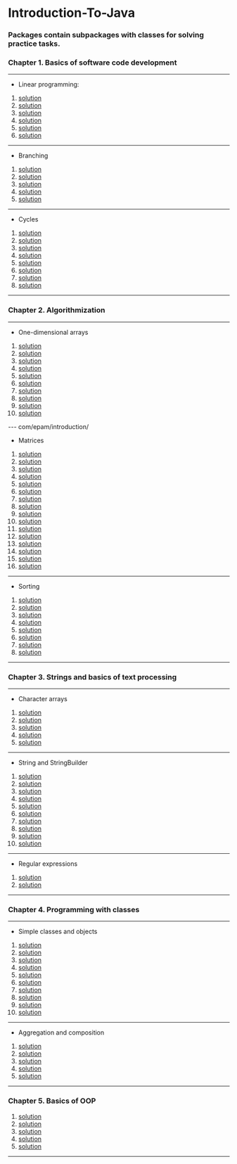 # Introduction-To-Java

### Packages contain subpackages with classes for solving practice tasks.

### Chapter 1. Basics of software code development

--- 

- Linear programming:
1. [solution](https://github.com/IvanHayel/Introduction-To-Java/tree/master/com/epam/introduction/linear_programs/task_1)
2. [solution](https://github.com/IvanHayel/Introduction-To-Java/tree/master/com/epam/introduction/linear_programs/task_2)
3. [solution](https://github.com/IvanHayel/Introduction-To-Java/tree/master/com/epam/introduction/linear_programs/task_3)
4. [solution](https://github.com/IvanHayel/Introduction-To-Java/tree/master/com/epam/introduction/linear_programs/task_4)
5. [solution](https://github.com/IvanHayel/Introduction-To-Java/tree/master/com/epam/introduction/linear_programs/task_5)
6. [solution](https://github.com/IvanHayel/Introduction-To-Java/tree/master/com/epam/introduction/linear_programs/task_6)

--- 

- Branching
1. [solution](https://github.com/IvanHayel/Introduction-To-Java/tree/master/com/epam/introduction/branching/task_1)
2. [solution](https://github.com/IvanHayel/Introduction-To-Java/tree/master/com/epam/introduction/branching/task_2)
3. [solution](https://github.com/IvanHayel/Introduction-To-Java/tree/master/com/epam/introduction/branching/task_3)
4. [solution](https://github.com/IvanHayel/Introduction-To-Java/tree/master/com/epam/introduction/branching/task_4)
5. [solution](https://github.com/IvanHayel/Introduction-To-Java/tree/master/com/epam/introduction/branching/task_5)

--- 

- Cycles
1. [solution](https://github.com/IvanHayel/Introduction-To-Java/tree/master/com/epam/introduction/cycles/task_1)
2. [solution](https://github.com/IvanHayel/Introduction-To-Java/tree/master/com/epam/introduction/cycles/task_2)
3. [solution](https://github.com/IvanHayel/Introduction-To-Java/tree/master/com/epam/introduction/cycles/task_3)
4. [solution](https://github.com/IvanHayel/Introduction-To-Java/tree/master/com/epam/introduction/cycles/task_4)
5. [solution](https://github.com/IvanHayel/Introduction-To-Java/tree/master/com/epam/introduction/cycles/task_5)
6. [solution](https://github.com/IvanHayel/Introduction-To-Java/tree/master/com/epam/introduction/cycles/task_6)
7. [solution](https://github.com/IvanHayel/Introduction-To-Java/tree/master/com/epam/introduction/cycles/task_7)
8. [solution](https://github.com/IvanHayel/Introduction-To-Java/tree/master/com/epam/introduction/cycles/task_8)

--- 


### Chapter 2. Algorithmization

--- 

- One-dimensional arrays
1. [solution](https://github.com/IvanHayel/Introduction-To-Java/tree/master/com/epam/introduction/one_dimensional_arrays/task_1)
2. [solution](https://github.com/IvanHayel/Introduction-To-Java/tree/master/com/epam/introduction/one_dimensional_arrays/task_2)
3. [solution](https://github.com/IvanHayel/Introduction-To-Java/tree/master/com/epam/introduction/one_dimensional_arrays/task_3)
4. [solution](https://github.com/IvanHayel/Introduction-To-Java/tree/master/com/epam/introduction/one_dimensional_arrays/task_4)
5. [solution](https://github.com/IvanHayel/Introduction-To-Java/tree/master/com/epam/introduction/one_dimensional_arrays/task_5)
6. [solution](https://github.com/IvanHayel/Introduction-To-Java/tree/master/com/epam/introduction/one_dimensional_arrays/task_6)
7. [solution](https://github.com/IvanHayel/Introduction-To-Java/tree/master/com/epam/introduction/one_dimensional_arrays/task_7)
8. [solution](https://github.com/IvanHayel/Introduction-To-Java/tree/master/com/epam/introduction/one_dimensional_arrays/task_8)
9. [solution](https://github.com/IvanHayel/Introduction-To-Java/tree/master/com/epam/introduction/one_dimensional_arrays/task_9)
10. [solution](https://github.com/IvanHayel/Introduction-To-Java/tree/master/com/epam/introduction/one_dimensional_arrays/task_10)

--- com/epam/introduction/

- Matrices
1. [solution](https://github.com/IvanHayel/Introduction-To-Java/tree/master/com/epam/introduction/matrices/task_1)
2. [solution](https://github.com/IvanHayel/Introduction-To-Java/tree/master/com/epam/introduction/matrices/task_2)
3. [solution](https://github.com/IvanHayel/Introduction-To-Java/tree/master/com/epam/introduction/matrices/task_3)
4. [solution](https://github.com/IvanHayel/Introduction-To-Java/tree/master/com/epam/introduction/matrices/task_4)
5. [solution](https://github.com/IvanHayel/Introduction-To-Java/tree/master/com/epam/introduction/matrices/task_5)
6. [solution](https://github.com/IvanHayel/Introduction-To-Java/tree/master/com/epam/introduction/matrices/task_6)
7. [solution](https://github.com/IvanHayel/Introduction-To-Java/tree/master/com/epam/introduction/matrices/task_7)
8. [solution](https://github.com/IvanHayel/Introduction-To-Java/tree/master/com/epam/introduction/matrices/task_8)
9. [solution](https://github.com/IvanHayel/Introduction-To-Java/tree/master/com/epam/introduction/matrices/task_9)
10. [solution](https://github.com/IvanHayel/Introduction-To-Java/tree/master/com/epam/introduction/matrices/task_10)
11. [solution](https://github.com/IvanHayel/Introduction-To-Java/tree/master/com/epam/introduction/matrices/task_11)
12. [solution](https://github.com/IvanHayel/Introduction-To-Java/tree/master/com/epam/introduction/matrices/task_12)
13. [solution](https://github.com/IvanHayel/Introduction-To-Java/tree/master/com/epam/introduction/matrices/task_13)
14. [solution](https://github.com/IvanHayel/Introduction-To-Java/tree/master/com/epam/introduction/matrices/task_14)
15. [solution](https://github.com/IvanHayel/Introduction-To-Java/tree/master/com/epam/introduction/matrices/task_15)
16. [solution](https://github.com/IvanHayel/Introduction-To-Java/tree/master/com/epam/introduction/matrices/task_16)

--- 

- Sorting
1. [solution](https://github.com/IvanHayel/Introduction-To-Java/tree/master/com/epam/introduction/sorting/task_1)
2. [solution](https://github.com/IvanHayel/Introduction-To-Java/tree/master/com/epam/introduction/sorting/task_1)
3. [solution](https://github.com/IvanHayel/Introduction-To-Java/tree/master/com/epam/introduction/sorting/task_1)
4. [solution](https://github.com/IvanHayel/Introduction-To-Java/tree/master/com/epam/introduction/sorting/task_1)
5. [solution](https://github.com/IvanHayel/Introduction-To-Java/tree/master/com/epam/introduction/sorting/task_1)
6. [solution](https://github.com/IvanHayel/Introduction-To-Java/tree/master/com/epam/introduction/sorting/task_1)
7. [solution](https://github.com/IvanHayel/Introduction-To-Java/tree/master/com/epam/introduction/sorting/task_1)
8. [solution](https://github.com/IvanHayel/Introduction-To-Java/tree/master/com/epam/introduction/sorting/task_1)

--- 

### Chapter 3. Strings and basics of text processing

---

- Character arrays
1. [solution](https://github.com/IvanHayel/Introduction-To-Java/tree/master/com/epam/introduction/character_arrays/task_1)
2. [solution](https://github.com/IvanHayel/Introduction-To-Java/tree/master/com/epam/introduction/character_arrays/task_2)
3. [solution](https://github.com/IvanHayel/Introduction-To-Java/tree/master/com/epam/introduction/character_arrays/task_3)
4. [solution](https://github.com/IvanHayel/Introduction-To-Java/tree/master/com/epam/introduction/character_arrays/task_4)
5. [solution](https://github.com/IvanHayel/Introduction-To-Java/tree/master/com/epam/introduction/character_arrays/task_5)

--- 

- String and StringBuilder
1. [solution](https://github.com/IvanHayel/Introduction-To-Java/tree/master/com/epam/introduction/string/task_1)
2. [solution](https://github.com/IvanHayel/Introduction-To-Java/tree/master/com/epam/introduction/string/task_2)
3. [solution](https://github.com/IvanHayel/Introduction-To-Java/tree/master/com/epam/introduction/string/task_3)
4. [solution](https://github.com/IvanHayel/Introduction-To-Java/tree/master/com/epam/introduction/string/task_4)
5. [solution](https://github.com/IvanHayel/Introduction-To-Java/tree/master/com/epam/introduction/string/task_5)
6. [solution](https://github.com/IvanHayel/Introduction-To-Java/tree/master/com/epam/introduction/string/task_6)
7. [solution](https://github.com/IvanHayel/Introduction-To-Java/tree/master/com/epam/introduction/string/task_7)
8. [solution](https://github.com/IvanHayel/Introduction-To-Java/tree/master/com/epam/introduction/string/task_8)
9. [solution](https://github.com/IvanHayel/Introduction-To-Java/tree/master/com/epam/introduction/string/task_9)
10. [solution](https://github.com/IvanHayel/Introduction-To-Java/tree/master/com/epam/introduction/string/task_10)

--- 

- Regular expressions
1. [solution](https://github.com/IvanHayel/Introduction-To-Java/tree/master/com/epam/introduction/regex/task_1)
2. [solution](https://github.com/IvanHayel/Introduction-To-Java/tree/master/com/epam/introduction/regex/task_2)

--- 

### Chapter 4. Programming with classes

--- 

- Simple classes and objects
1. [solution](https://github.com/IvanHayel/Introduction-To-Java/tree/master/com/epam/introduction/classes_and_objects/task_1)
2. [solution](https://github.com/IvanHayel/Introduction-To-Java/tree/master/com/epam/introduction/classes_and_objects/task_2)
3. [solution](https://github.com/IvanHayel/Introduction-To-Java/tree/master/com/epam/introduction/classes_and_objects/task_3)
4. [solution](https://github.com/IvanHayel/Introduction-To-Java/tree/master/com/epam/introduction/classes_and_objects/task_4)
5. [solution](https://github.com/IvanHayel/Introduction-To-Java/tree/master/com/epam/introduction/classes_and_objects/task_5)
6. [solution](https://github.com/IvanHayel/Introduction-To-Java/tree/master/com/epam/introduction/classes_and_objects/task_6)
7. [solution](https://github.com/IvanHayel/Introduction-To-Java/tree/master/com/epam/introduction/classes_and_objects/task_7)
8. [solution](https://github.com/IvanHayel/Introduction-To-Java/tree/master/com/epam/introduction/classes_and_objects/task_8)
9. [solution](https://github.com/IvanHayel/Introduction-To-Java/tree/master/com/epam/introduction/classes_and_objects/task_9)
10. [solution](https://github.com/IvanHayel/Introduction-To-Java/tree/master/com/epam/introduction/classes_and_objects/task_10)

--- 

- Aggregation and composition
1. [solution](https://github.com/IvanHayel/Introduction-To-Java/tree/master/com/epam/introduction/aggregation_and_composition/task_1)
2. [solution](https://github.com/IvanHayel/Introduction-To-Java/tree/master/com/epam/introduction/aggregation_and_composition/task_2)
3. [solution](https://github.com/IvanHayel/Introduction-To-Java/tree/master/com/epam/introduction/aggregation_and_composition/task_3)
4. [solution](https://github.com/IvanHayel/Introduction-To-Java/tree/master/com/epam/introduction/aggregation_and_composition/task_4)
5. [solution](https://github.com/IvanHayel/Introduction-To-Java/tree/master/com/epam/introduction/aggregation_and_composition/task_5)

--- 

### Chapter 5. Basics of OOP

1. [solution](https://github.com/IvanHayel/Introduction-To-Java/tree/master/com/epam/introduction/basics_of_oop/task_1)
2. [solution](https://github.com/IvanHayel/Introduction-To-Java/tree/master/com/epam/introduction/basics_of_oop/task_2)
3. [solution](https://github.com/IvanHayel/Introduction-To-Java/tree/master/com/epam/introduction/basics_of_oop/task_3)
4. [solution](https://github.com/IvanHayel/Introduction-To-Java/tree/master/com/epam/introduction/basics_of_oop/task_4)
5. [solution](https://github.com/IvanHayel/Introduction-To-Java/tree/master/com/epam/introduction/basics_of_oop/task_5)

--- 
